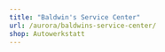 ```yaml
---
title: "Baldwin's Service Center"
url: /aurora/baldwins-service-center/
shop: Autowerkstatt
---
```

